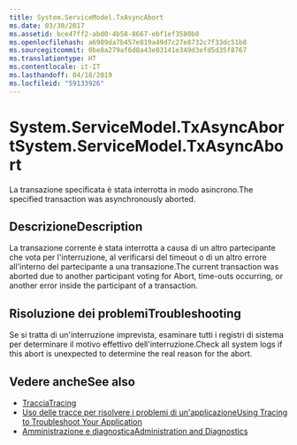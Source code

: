 ```yaml
---
title: System.ServiceModel.TxAsyncAbort
ms.date: 03/30/2017
ms.assetid: bce47ff2-abd0-4b58-8667-ebf1ef3580b8
ms.openlocfilehash: a6989da7b457e819a49d7c27e8732c7f33dc51b8
ms.sourcegitcommit: 0be8a279af6d8a43e03141e349d3efd5d35f8767
ms.translationtype: HT
ms.contentlocale: it-IT
ms.lasthandoff: 04/18/2019
ms.locfileid: "59133926"
---
```

# <a name="systemservicemodeltxasyncabort"></a><span data-ttu-id="4cfb4-102">System.ServiceModel.TxAsyncAbort</span><span class="sxs-lookup"><span data-stu-id="4cfb4-102">System.ServiceModel.TxAsyncAbort</span></span>
<span data-ttu-id="4cfb4-103">La transazione specificata è stata interrotta in modo asincrono.</span><span class="sxs-lookup"><span data-stu-id="4cfb4-103">The specified transaction was asynchronously aborted.</span></span>  
  
## <a name="description"></a><span data-ttu-id="4cfb4-104">Descrizione</span><span class="sxs-lookup"><span data-stu-id="4cfb4-104">Description</span></span>  
 <span data-ttu-id="4cfb4-105">La transazione corrente è stata interrotta a causa di un altro partecipante che vota per l'interruzione, al verificarsi del timeout o di un altro errore all'interno del partecipante a una transazione.</span><span class="sxs-lookup"><span data-stu-id="4cfb4-105">The current transaction was aborted due to another participant voting for Abort, time-outs occurring, or another error inside the participant of a transaction.</span></span>  
  
## <a name="troubleshooting"></a><span data-ttu-id="4cfb4-106">Risoluzione dei problemi</span><span class="sxs-lookup"><span data-stu-id="4cfb4-106">Troubleshooting</span></span>  
 <span data-ttu-id="4cfb4-107">Se si tratta di un'interruzione imprevista, esaminare tutti i registri di sistema per determinare il motivo effettivo dell'interruzione.</span><span class="sxs-lookup"><span data-stu-id="4cfb4-107">Check all system logs if this abort is unexpected to determine the real reason for the abort.</span></span>  
  
## <a name="see-also"></a><span data-ttu-id="4cfb4-108">Vedere anche</span><span class="sxs-lookup"><span data-stu-id="4cfb4-108">See also</span></span>

- [<span data-ttu-id="4cfb4-109">Traccia</span><span class="sxs-lookup"><span data-stu-id="4cfb4-109">Tracing</span></span>](../../../../../docs/framework/wcf/diagnostics/tracing/index.md)
- [<span data-ttu-id="4cfb4-110">Uso delle tracce per risolvere i problemi di un'applicazione</span><span class="sxs-lookup"><span data-stu-id="4cfb4-110">Using Tracing to Troubleshoot Your Application</span></span>](../../../../../docs/framework/wcf/diagnostics/tracing/using-tracing-to-troubleshoot-your-application.md)
- [<span data-ttu-id="4cfb4-111">Amministrazione e diagnostica</span><span class="sxs-lookup"><span data-stu-id="4cfb4-111">Administration and Diagnostics</span></span>](../../../../../docs/framework/wcf/diagnostics/index.md)
